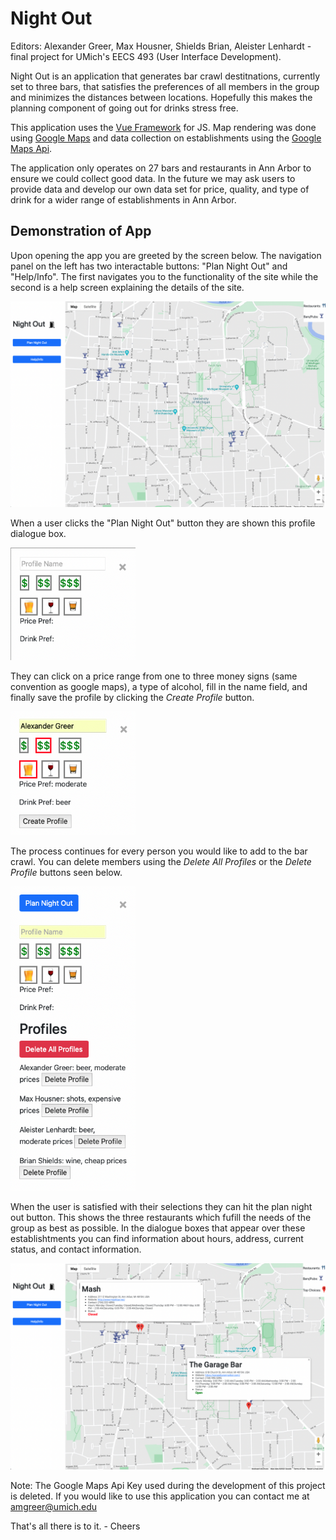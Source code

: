 # Night Out

Editors: Alexander Greer, Max Housner, Shields Brian, Aleister Lenhardt
-final project for UMich's EECS 493 (User Interface Development).

Night Out is an application that generates bar crawl destitnations, currently set to three bars, that satisfies the preferences of all members in the group and minimizes the distances between locations. Hopefully this makes the planning component of going out for drinks stress free.

This application uses the [Vue Framework](https://vuejs.org/) for JS. Map rendering was done using [Google Maps](https://www.google.com/maps) and data collection on establishments using the [Google Maps Api](https://developers.google.com/maps).

The application only operates on 27 bars and restaurants in Ann Arbor to ensure we could collect good data. In the future we may ask users to provide data and develop our own data set for price, quality, and type of drink for a wider range of establishments in Ann Arbor. 


## Demonstration of App

Upon opening the app you are greeted by the screen below. The navigation panel on the left has two interactable buttons: "Plan Night Out" and "Help/Info". The first navigates you to the functionality of the site while the second is a help screen explaining the details of the site.


<img alt="Screenshot: Start View of the Application" src="./photos/start.png" width="800" />


When a user clicks the "Plan Night Out" button they are shown this profile dialogue box.

<img alt="Screenshot: Profile Dialogue Box" src="/photos/profile_box.png" width="200" />

They can click on a price range from one to three money signs (same convention as google maps), a type of alcohol, fill in the name field, and finally save the profile by clicking the *Create Profile* button. 


<img alt="Screenshot: Profile Dialogue Box Filled" src="/photos/filled_profile_box.png" width="200" />


The process continues for every person you would like to add to the bar crawl. You can delete members using the *Delete All Profiles* or the *Delete Profile* buttons seen below. 

<img alt="Screenshot: Full Members List" src="/photos/the_gang.png" width="200" />


When the user is satisfied with their selections they can hit the plan night out button. This shows the three restaurants which fufill the needs of the group as best as possible. In the dialogue boxes that appear over these establishtments you can find information about hours, address, current status, and contact information.

<img alt="Screenshot: Night Out Plan" src="/photos/planned_night.png" width="800" />

Note: The Google Maps Api Key used during the development of this project is deleted. If you would like to use this application you can contact me at amgreer@umich.edu

That's all there is to it. - Cheers 












































